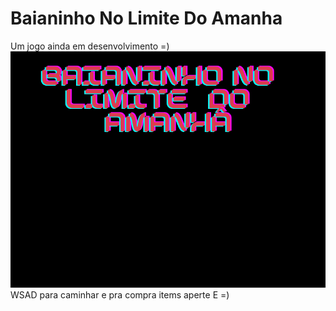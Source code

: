 # Baianinho No Limite Do Amanha
Um jogo ainda em  desenvolvimento =)
<img src='https://github.com/Aislanio/Baianinho-no-limite-do-Amanha/blob/main/assets/menu.png?raw=true' style='center'>
WSAD para caminhar e pra compra items aperte  E =)
